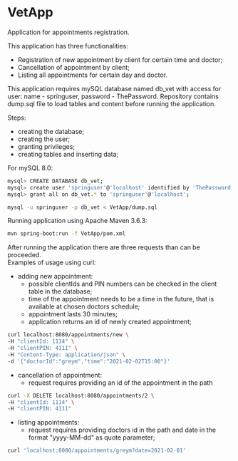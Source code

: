 # VetApp  
Application for appointments registration.

This application has three functionalities:  
* Registration of new appointment by client for certain time and doctor;
* Cancellation of appointment by client;
* Listing all appointments for certain day and doctor.

This application requires mySQL database named db_vet with access for user: name - springuser, password - ThePassword. Repository contains dump.sql file to load tables and content before running the application.

Steps:
* creating the database;
* creating the user;
* granting privileges;
* creating tables and inserting data;  

For mySQL 8.0:  

```bash
mysql> CREATE DATABASE db_vet;
mysql> create user 'springuser'@'localhost' identified by 'ThePassword';
mysql> grant all on db_vet.* to 'springuser'@'localhost';

mysql -u springuser -p db_vet < VetApp/dump.sql
```  

Running application using Apache Maven 3.6.3:  

```bash
mvn spring-boot:run -f VetApp/pom.xml
```  

After running the application there are three requests than can be proceeded.  
Examples of usage using curl:  
* adding new appointment:
  * possible clientIds and PIN numbers can be checked in the client table in the database;
  * time of the appointment needs to be a time in the future, that is available at chosen doctors schedule;
  * appointment lasts 30 minutes;
  * application returns an id of newly created appointment;  
```bash
curl localhost:8080/appointments/new \
-H "clientId: 1114" \
-H "clientPIN: 4111" \
-H "Content-Type: application/json" \
-d '{"doctorId":"greym","time":"2021-02-02T15:00"}'
```  
* cancellation of appointment:
  * request requires providing an id of the appointment in the path  
```bash
curl -X DELETE localhost:8080/appointments/2 \
-H "clientId: 1114" \
-H "clientPIN: 4111"
```  
* listing appointments:
  * request requires providing doctors id in the path and date in the format "yyyy-MM-dd" as quote parameter;  
```bash
curl 'localhost:8080/appointments/greym?date=2021-02-01'
```  
